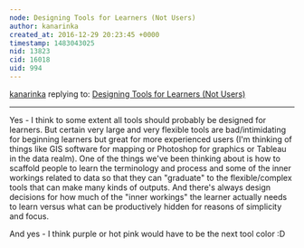 ```yaml
---
node: Designing Tools for Learners (Not Users)
author: kanarinka
created_at: 2016-12-29 20:23:45 +0000
timestamp: 1483043025
nid: 13823
cid: 16018
uid: 994
---
```




[kanarinka](../profile/kanarinka) replying to: [Designing Tools for Learners (Not Users)](../notes/kanarinka/12-29-2016/designing-tools-for-learners-not-users)

----
Yes - I think to some extent all tools should probably be designed for learners. But certain very large and very flexible tools are bad/intimidating for beginning learners but great for more experienced users (I'm thinking of things like GIS software for mapping or Photoshop for graphics or Tableau in the data realm). One of the things we've been thinking about is how to scaffold people to learn the terminology and process and some of the inner workings related to data so that they can "graduate" to the flexible/complex tools that can make many kinds of outputs. And there's always design decisions for how much of the "inner workings" the learner actually needs to learn versus what can be productively hidden for reasons of simplicity and focus. 

And yes - I think purple or hot pink would have to be the next tool color :D